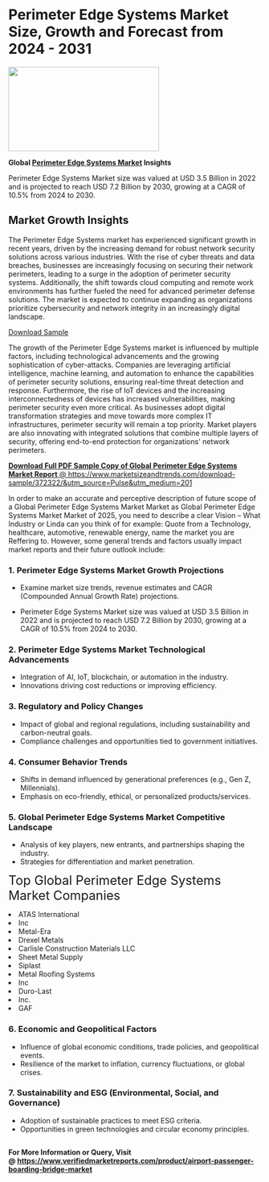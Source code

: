 <H1>Perimeter Edge Systems Market Size, Growth and Forecast from 2024 - 2031</H1><img class="aligncenter size-medium wp-image-584254" src="https://thirdeyenews.in/wp-content/uploads/2024/09/Global-Market-Research-300x168.jpeg" alt="" width="300" height="168" /><p><strong>Global&nbsp;<a href="https://www.marketsizeandtrends.com/download-sample/372322/&amp;utm_source=Pulse&amp;utm_medium=201">Perimeter Edge Systems Market</a> Insights</strong></p><p>Perimeter Edge Systems Market size was valued at USD 3.5 Billion in 2022 and is projected to reach USD 7.2 Billion by 2030, growing at a CAGR of 10.5% from 2024 to 2030.</p><p><h2>Market Growth Insights</h2> <p>The Perimeter Edge Systems market has experienced significant growth in recent years, driven by the increasing demand for robust network security solutions across various industries. With the rise of cyber threats and data breaches, businesses are increasingly focusing on securing their network perimeters, leading to a surge in the adoption of perimeter security systems. Additionally, the shift towards cloud computing and remote work environments has further fueled the need for advanced perimeter defense solutions. The market is expected to continue expanding as organizations prioritize cybersecurity and network integrity in an increasingly digital landscape.</p> <p><a href="#">Download Sample</a></p> <p>The growth of the Perimeter Edge Systems market is influenced by multiple factors, including technological advancements and the growing sophistication of cyber-attacks. Companies are leveraging artificial intelligence, machine learning, and automation to enhance the capabilities of perimeter security solutions, ensuring real-time threat detection and response. Furthermore, the rise of IoT devices and the increasing interconnectedness of devices has increased vulnerabilities, making perimeter security even more critical. As businesses adopt digital transformation strategies and move towards more complex IT infrastructures, perimeter security will remain a top priority. Market players are also innovating with integrated solutions that combine multiple layers of security, offering end-to-end protection for organizations' network perimeters. <p><a href="#"></p><p><span class=""><strong>Download Full PDF Sample Copy of Global Perimeter Edge Systems Market Report</strong> @ <a href="https://www.marketsizeandtrends.com/download-sample/372322/&amp;utm_source=Pulse&amp;utm_medium=201" target="_blank">https://www.marketsizeandtrends.com/download-sample/372322/&amp;utm_source=Pulse&amp;utm_medium=201</a></span></p><p>In order to make an accurate and perceptive description of future scope of a Global&nbsp;Perimeter Edge Systems Market Market as Global&nbsp;Perimeter Edge Systems Market Market of 2025, you need to describe a clear Vision &ndash; What Industry or Linda can you think of for example: Quote from a Technology, healthcare, automotive, renewable energy, name the market you are Reffering to. However, some general trends and factors usually impact market reports and their future outlook include:</p><h3>1.&nbsp;<strong>Perimeter Edge Systems Market Growth Projections</strong></h3><ul><li>Examine market size trends, revenue estimates and CAGR (Compounded Annual Growth Rate) projections.</li><li><p>Perimeter Edge Systems Market size was valued at USD 3.5 Billion in 2022 and is projected to reach USD 7.2 Billion by 2030, growing at a CAGR of 10.5% from 2024 to 2030.</p></li></ul><h3>2.&nbsp;<strong>Perimeter Edge Systems Market Technological Advancements</strong></h3><ul><li>Integration of AI, IoT, blockchain, or automation in the industry.</li><li>Innovations driving cost reductions or improving efficiency.</li></ul><h3>3.&nbsp;<strong>Regulatory and Policy Changes</strong></h3><ul><li>Impact of global and regional regulations, including sustainability and carbon-neutral goals.</li><li>Compliance challenges and opportunities tied to government initiatives.</li></ul><h3>4.&nbsp;<strong>Consumer Behavior Trends</strong></h3><ul><li>Shifts in demand influenced by generational preferences (e.g., Gen Z, Millennials).</li><li>Emphasis on eco-friendly, ethical, or personalized products/services.</li></ul><h3>5.&nbsp;<strong>Global Perimeter Edge Systems Market Competitive Landscape</strong></h3><ul><li>Analysis of key players, new entrants, and partnerships shaping the industry.</li><li>Strategies for differentiation and market penetration.</li></ul><p data-pm-slice="1 1 []"><span style="color: inherit; font-family: inherit; font-size: 25px;">Top Global Perimeter Edge Systems Market Companies</span></p><div class="" data-test-id=""><p><li>ATAS International</li><li> Inc</li><li> Metal-Era</li><li> Drexel Metals</li><li> Carlisle Construction Materials LLC</li><li> Sheet Metal Supply</li><li> Siplast</li><li> Metal Roofing Systems</li><li> Inc</li><li> Duro-Last</li><li> Inc.</li><li> GAF</li></p></div><h3>6.&nbsp;<strong>Economic and Geopolitical Factors</strong></h3><ul><li>Influence of global economic conditions, trade policies, and geopolitical events.</li><li>Resilience of the market to inflation, currency fluctuations, or global crises.</li></ul><h3>7.&nbsp;<strong>Sustainability and ESG (Environmental, Social, and Governance)</strong></h3><ul><li>Adoption of sustainable practices to meet ESG criteria.</li><li>Opportunities in green technologies and circular economy principles.</li></ul><h2><strong style="font-size: 14px;">For More Information or Query, Visit @&nbsp;</strong><a style="background-color: #ffffff; font-size: 14px;" href="https://www.marketsizeandtrends.com/report/perimeter-edge-systems-market/" target="_blank">https://www.verifiedmarketreports.com/product/airport-passenger-boarding-bridge-market</a></h2>
